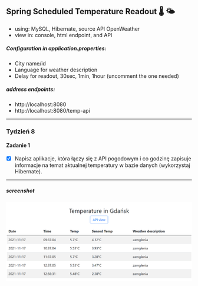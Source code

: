 ## Spring Scheduled Temperature Readout :thermometer: :sun_behind_small_cloud:
- using: MySQL, Hibernate, source API OpenWeather
- view in: console, html endpoint, and API 

##### Configuration in application.properties:
- City name/id
- Language for weather description
- Delay for readout, 30sec, 1min, 1hour (uncomment the one needed)

##### address endpoints: 
- http://localhost:8080
- http://localhost:8080/temp-api

***
### Tydzień 8
#### Zadanie 1
- [X] Napisz aplikacje, która łączy się z API pogodowym i co godzinę zapisuje informacje na temat aktualnej temperatury w bazie danych (wykorzystaj Hibernate).
***
##### screenshot
![screen shot](https://github.com/Rafal-Stefanski/Spring-Scheduled-Temperature-Readout/blob/master/src/main/resources/static/screenshot_01.png)
